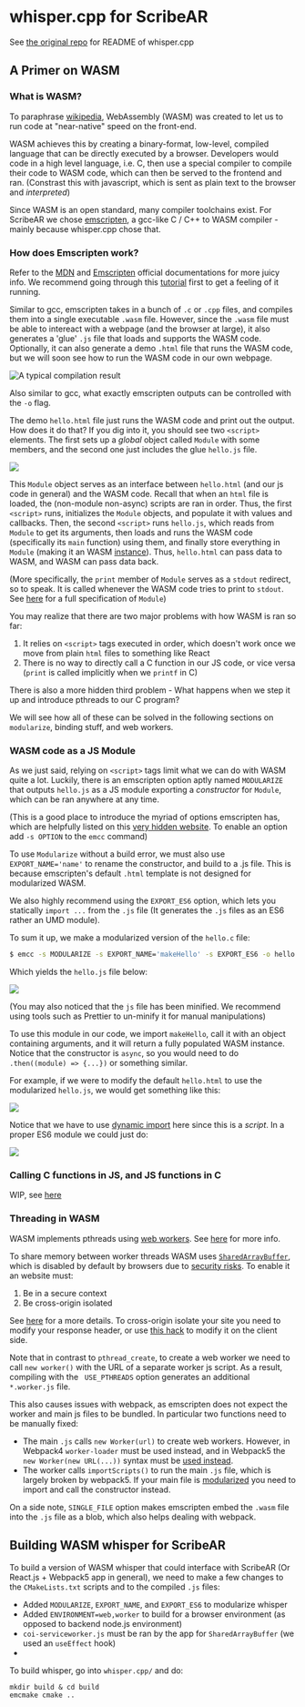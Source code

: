 # whisper.cpp for ScribeAR

See [the original repo](https://github.com/ggerganov/whisper.cpp) for README of whisper.cpp

## A Primer on WASM

### What is WASM?

To paraphrase [wikipedia](https://en.wikipedia.org/wiki/WebAssembly), WebAssembly (WASM) was created to let us to run code at "near-native" speed on the front-end. 

WASM achieves this by creating a binary-format, low-level, compiled language that can be directly executed by a browser. Developers would code in a high level language, i.e. C, then use a special compiler to compile their code to WASM code, which can then be served to the frontend and ran. (Constrast this with javascript, which is sent as plain text to the browser and *interpreted*)

Since WASM is an open standard, many compiler toolchains exist. For ScribeAR we chose [emscripten](https://emscripten.org/docs/introducing_emscripten/about_emscripten.html),  a gcc-like C / C++ to WASM compiler - mainly because whisper.cpp chose that.

### How does Emscripten work?

Refer to the [MDN](https://developer.mozilla.org/en-US/docs/WebAssembly/Concepts) and [Emscripten](https://emscripten.org/docs/compiling/index.html) official documentations for more juicy info. We recommend going through this [tutorial](https://developer.mozilla.org/en-US/docs/WebAssembly/C_to_Wasm) first to get a feeling of it running.

Similar to gcc, emscripten takes in a bunch of `.c` or `.cpp` files, and compiles them into a single executable `.wasm` file. However, since the `.wasm` file must be able to intereact with a webpage (and the browser at large), it also generates a 'glue' `.js` file that loads and supports the WASM code. Optionally, it can also generate a demo `.html` file that runs the WASM code, but we will soon see how to run the WASM code in our own webpage.

<img src='result.png' alt='A typical compilation result'>

Also similar to gcc, what exactly emscripten outputs can be controlled with the `-o` flag.

The demo `hello.html` file just runs the WASM code and print out the output. How does it do that? If you dig into it, you should see two `<script>` elements. The first sets up a *global* object called `Module` with some members, and the second one just includes the glue `hello.js` file.

<img src='Module.png'>

This `Module` object serves as an interface between `hello.html` (and our js code in general) and the WASM code. Recall that when an `html` file is loaded, the (non-module non-async) scripts are ran in order. Thus, the first `<script>` runs, initializes the `Module` objects, and populate it with values and callbacks. Then, the second `<script>` runs `hello.js`, which reads from `Module` to get its arguments, then loads and runs the WASM code (specifically its `main` function) using them, and finally store everything in `Module` (making it an WASM [instance](https://developer.mozilla.org/en-US/docs/WebAssembly/JavaScript_interface/Instance)). Thus, `hello.html` can pass data to WASM, and WASM can pass data back.

(More specifically, the `print` member of `Module` serves as a `stdout` redirect, so to speak. It is called whenever the WASM code tries to print to `stdout`. See [here](https://emscripten.org/docs/api_reference/module.html) for a full specification of `Module`)

You may realize that there are two major problems with how WASM is ran so far:

1. It relies on `<script>` tags executed in order, which doesn't work once we move from plain `html` files to something like React
2. There is no way to directly call a C function in our JS code, or vice versa (`print` is called implicitly when we `printf` in C)

There is also a more hidden third problem - What happens when we step it up and introduce pthreads to our C program? 

We will see how all of these can be solved in the following sections on `modularize`, binding stuff, and web workers.

### WASM code as a JS Module

As we just said, relying on `<script>` tags limit what we can do with WASM quite a lot. Luckily, there is an emscripten option aptly named `MODULARIZE` that outputs `hello.js` as a JS module exporting a *constructor* for `Module`, which can be ran anywhere at any time. 

(This is a good place to introduce the myriad of options emscripten has, which are helpfully listed on this [very hidden website](https://emsettings.surma.technology). To enable an option add `-s OPTION` to the `emcc` command)

To use `Modularize` without a build error, we must also use `EXPORT_NAME='name'` to rename the constructor, and build to a .js file. This is because emscripten's default `.html` template is not designed for modularized WASM. 

We also highly recommend using the `EXPORT_ES6` option, which lets you statically `import ...` from the `.js` file (It generates the `.js` files as an ES6 rather an UMD module).

To sum it up, we make a modularized version of the `hello.c` file:

```bash
$ emcc -s MODULARIZE -s EXPORT_NAME='makeHello' -s EXPORT_ES6 -o hello.html hello.c
```
Which yields the `hello.js` file below:

<img src='./modularized.png'>

(You may also noticed that the `js` file has been minified. We recommend using tools such as Prettier to un-minify it for manual manipulations)

To use this module in our code, we import `makeHello`, call it with an object containing arguments, and it will return a fully populated WASM instance. Notice that the constructor is `async`, so you would need to do `.then((module) => {...})` or something similar.

For example, if we were to modify the default `hello.html` to use the modularized `hello.js`, we would get something like this:

<img src='modularized_html.png'>

Notice that we have to use [dynamic import](https://developer.mozilla.org/en-US/docs/Web/JavaScript/Reference/Operators/import) here since this is a *script*. In a proper ES6 module we could just do:

<img src='modularized_module.png'>

### Calling C functions in JS, and JS functions in C

WIP, see [here](https://emscripten.org/docs/porting/connecting_cpp_and_javascript/index.html)

### Threading in WASM

WASM implements pthreads using [web workers](https://developer.mozilla.org/en-US/docs/Web/API/Web_Workers_API). See [here](https://emscripten.org/docs/porting/pthreads.html) for more info.

To share memory between worker threads WASM uses [`SharedArrayBuffer`](https://developer.mozilla.org/en-US/docs/Web/JavaScript/Reference/Global_Objects/SharedArrayBuffer#see_also), which is disabled by default by browsers due to [security risks](https://en.wikipedia.org/wiki/Spectre_(security_vulnerability)). To enable it an website must:

1. Be in a secure context
2. Be cross-origin isolated

See [here](https://developer.mozilla.org/en-US/docs/Web/JavaScript/Reference/Global_Objects/SharedArrayBuffer#security_requirements) for a more details. To cross-origin isolate your site you need to modify your response header, or use [this hack](https://github.com/gzuidhof/coi-serviceworker) to modify it on the client side.

Note that in contrast to `pthread_create`, to create a web worker we need to call `new worker()` with the URL of a separate worker js script. As a result, compiling with the ` USE_PTHREADS` option generates an additional `*.worker.js` file.

This also causes issues with webpack, as emscripten does not expect the worker and main js files to be bundled. In particular two functions need to be manually fixed:

- The main `.js` calls `new Worker(url)` to create web workers. However, in Webpack4 `worker-loader` must be used instead, and in Webpack5 the `new Worker(new URL(...))` syntax must be [used instead](https://webpack.js.org/guides/web-workers/).
-  The worker calls `importScripts()` to run the main `.js` file, which is largely broken by webpack5. If your main file is [modularized](#wasm-code-as-a-js-module) you need to import and call the constructor instead.

On a side note, `SINGLE_FILE` option makes emscripten embed the `.wasm` file into the `.js` file as a blob, which also helps dealing with webpack.

## Building WASM whisper for ScribeAR

To build a version of WASM whisper that could interface with ScribeAR (Or React.js + Webpack5 app in general), we need to make a few changes to the `CMakeLists.txt` scripts and to the compiled `.js` files:

- Added `MODULARIZE`, `EXPORT_NAME`, and `EXPORT_ES6` to modularize whisper
- Added `ENVIRONMENT=web,worker` to build for a browser environment (as opposed to backend node.js environment)
- `coi-serviceworker.js` must be ran by the app for `SharedArrayBuffer` (we used an `useEffect` hook)
- 

To build whisper, go into `whisper.cpp/` and do:
```
mkdir build & cd build
emcmake cmake ..
```